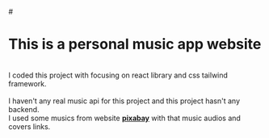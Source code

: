 #<h1>This is a personal music app website</h1><br />
I coded this project with focusing on react library and css tailwind framework.<br /><br />
I haven't any real music api for this project and this project hasn't any backend.<br />
I used some musics from website <strong><a href="https://pixabay.com/music/">pixabay</a></strong> with that music audios and covers links.<br /><br />


 
